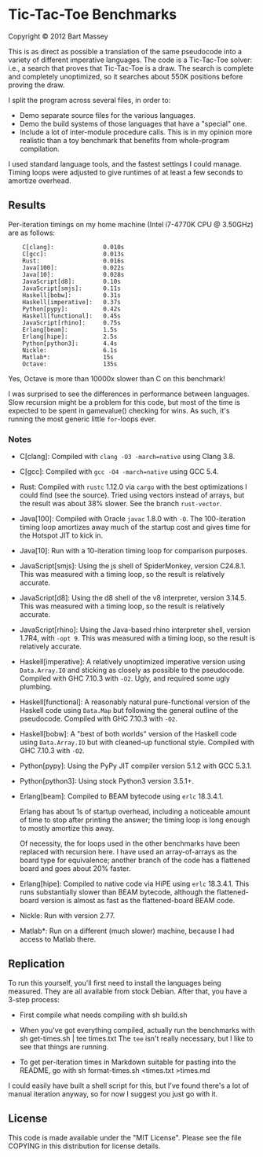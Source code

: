 # Tic-Tac-Toe Benchmarks
Copyright © 2012 Bart Massey

This is as direct as possible a translation of the same
pseudocode into a variety of different imperative languages.
The code is a Tic-Tac-Toe solver: i.e., a search that proves
that Tic-Tac-Toe is a draw. The search is complete and
completely unoptimized, so it searches about 550K positions
before proving the draw.

I split the program across several files, in order to:

* Demo separate source files for the various languages.
* Demo the build systems of those languages that have a
  "special" one.
* Include a lot of inter-module procedure calls. This is
  in my opinion more realistic than a toy benchmark that
  benefits from whole-program compilation.

I used standard language tools, and the fastest settings I
could manage. Timing loops were adjusted to give runtimes of
at least a few seconds to amortize overhead.

## Results

Per-iteration timings on my home machine (Intel i7-4770K CPU
@ 3.50GHz) are as follows:

        C[clang]:              0.010s
        C[gcc]:                0.013s
        Rust:                  0.016s
        Java[100]:             0.022s
        Java[10]:              0.028s
        JavaScript[d8]:        0.10s
        JavaScript[smjs]:      0.11s
        Haskell[bobw]:         0.31s
        Haskell[imperative]:   0.37s
        Python[pypy]:          0.42s
        Haskell[functional]:   0.45s
        JavaScript[rhino]:     0.75s
        Erlang[beam]:          1.5s
        Erlang[hipe]:          2.5s
        Python[python3]:       4.4s
        Nickle:                6.1s
        Matlab*:               15s
        Octave:                135s

Yes, Octave is more than 10000x slower than C on this
benchmark!

I was surprised to see the differences in performance
between languages. Slow recursion might be a problem for
this code, but most of the time is expected to be spent in
gamevalue() checking for wins. As such, it's running the
most generic little `for`-loops ever.

### Notes

* C[clang]: Compiled with `clang -O3 -march=native` using Clang
  3.8.

* C[gcc]: Compiled with `gcc -O4 -march=native` using GCC
  5.4.

* Rust: Compiled with `rustc` 1.12.0 via `cargo` with the
  best optimizations I could find (see the source). Tried
  using vectors instead of arrays, but the result was about
  38% slower. See the branch `rust-vector`.

* Java[100]: Compiled with Oracle `javac` 1.8.0 with `-O`. The
  100-iteration timing loop amortizes away much of the
  startup cost and gives time for the Hotspot JIT to kick
  in.

* Java[10]: Run with a 10-iteration timing loop for
  comparison purposes.

* JavaScript[smjs]: Using the js shell of SpiderMonkey, version
  C24.8.1. This was measured with a timing loop, so the
  result is relatively accurate.

* JavaScript[d8]: Using the d8 shell of the v8 interpreter,
  version 3.14.5. This was measured with a timing loop, so
  the result is relatively accurate.

* JavaScript[rhino]: Using the Java-based rhino interpreter
  shell, version 1.7R4, with `-opt 9`. This was measured
  with a timing loop, so the result is relatively accurate.

* Haskell[imperative]: A relatively unoptimized imperative version
  using `Data.Array.IO` and sticking as closely as possible
  to the pseudocode. Compiled with GHC 7.10.3 with
  `-O2`. Ugly, and required some ugly plumbing.

* Haskell[functional]: A reasonably natural pure-functional version
  of the Haskell code using `Data.Map` but following the
  general outline of the pseudocode. Compiled with GHC
  7.10.3 with `-O2`.

* Haskell[bobw]: A "best of both worlds" version of the Haskell
  code using `Data.Array.IO` but with cleaned-up functional
  style. Compiled with GHC 7.10.3 with `-O2`.

* Python[pypy]: Using the PyPy JIT compiler version 5.1.2 with
  GCC 5.3.1.

* Python[python3]: Using stock Python3 version 3.5.1+.

* Erlang[beam]: Compiled to BEAM bytecode using `erlc`
  18.3.4.1.

  Erlang has about 1s of startup overhead, including a
  noticeable amount of time to stop after printing the
  answer; the timing loop is long enough to mostly amortize
  this away.

  Of necessity, the for loops used in the other benchmarks
  have been replaced with recursion here. I have used an
  array-of-arrays as the board type for equivalence; another
  branch of the code has a flattened board and goes about
  20% faster.

* Erlang[hipe]: Compiled to native code via HiPE using
  `erlc` 18.3.4.1.  This runs substantially slower than BEAM
  bytecode, although the flattened-board version is almost
  as fast as the flattened-board BEAM code.

* Nickle: Run with version 2.77.

* Matlab*: Run on a different (much slower) machine,
  because I had access to Matlab there.

## Replication

To run this yourself, you'll first need to install the
languages being measured. They are all available from stock
Debian. After that, you have a 3-step process:

* First compile what needs compiling with
        sh build.sh

* When you've got everything compiled, actually
  run the benchmarks with
        sh get-times.sh | tee times.txt
  The `tee` isn't really necessary, but I like to
  see that things are running.

* To get per-iteration times in Markdown suitable for
  pasting into the README, go with
        sh format-times.sh <times.txt >times.md

I could easily have built a shell script for this, but I've
found there's a lot of manual iteration anyway, so for now I
suggest you just go with it.

## License

This code is made available under the "MIT License". Please
see the file COPYING in this distribution for license
details.
